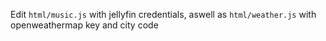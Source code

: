 Edit `html/music.js` with jellyfin credentials, aswell as `html/weather.js` with openweathermap key and city code